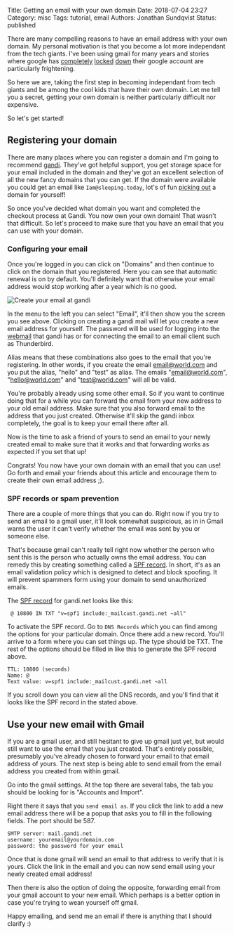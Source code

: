 Title: Getting an email with your own domain
Date: 2018-07-04 23:27
Category: misc
Tags: tutorial, email
Authors: Jonathan Sundqvist
Status: published

There are many compelling reasons to have an email address with your own domain. My personal motivation is that you become a lot more independant from the tech giants. I've been using gmail for many years and stories  where google has [completely](goog1) [locked](goog2) [down](goog3) their google account are particularly frightening.

So here we are, taking the first step in becoming independant from tech giants and be among the cool kids that have their own domain. Let me tell you a secret, getting your own domain is neither particularly difficult nor expensive.

So let's get started!

## Registering your domain

There are many places where you can register a domain and I'm going to recommend [gandi](gandi). They've got helpful support, you get storage space for your email included in the domain and they've got an excellent selection of all the new fancy domains that you can get. If the domain were available you could get an email like `Iam@sleeping.today`, lot's of fun [picking out](gandi_search) a domain for yourself!

So once you've decided what domain you want and completed the checkout process at Gandi. You now own your own domain! That wasn't that difficult. So let's proceed to make sure that you have an email that you can use with your domain.

### Configuring your email

Once you're logged in you can click on "Domains" and then continue to click on the domain that you registered. Here you can see that automatic renewal is on by default. You'll definitely want that otherwise your email address would stop working after a year which is no good.

![Create your email at gandi]({filename}/images/your-own-email/create-email-address.png)

In the menu to the left you can select "Email", it'll then show you the screen you see above. Clicking on creating a gandi mail will let you create a new email address for yourself. The password will be used for logging into the [webmail](gandimail) that gandi has or for connecting the email to an email client such as Thunderbird.

Alias means that these combinations also goes to the email that you're registering. In other words, if you create the email email@world.com and you put the alias, "hello" and "test" as alias. The emails "email@world.com", "hello@world.com" and "test@world.com" will all be valid.

You're probably already using some other email. So if you want to continue doing that for a while you can forward the email from your new address to your old email address. Make sure that you also forward email to the address that you just created. Otherwise it'll skip the gandi inbox completely, the goal is to keep your email there after all.

Now is the time to ask a friend of yours to send an email to your newly created email to make sure that it works and that forwarding works as expected if you set that up!

Congrats! You now have your own domain with an email that you can use! Go forth and email your friends about this article and encourage them to create their own email address ;).

### SPF records or spam prevention

There are a couple of more things that you can do. Right now if you try to send an email to a gmail user, it'll look somewhat suspicious, as in in Gmail warns the user it can't verify whether the email was sent by you or someone else.

That's because gmail can't really tell right now whether the person who sent this is the person who actually owns the email address. You can remedy this by creating something called a [SPF record](spfwiki). In short, it's as an email validation policy which is designed to detect and block spoofing. It will prevent spammers form using your domain to send unauthorized emails.

The [SPF record](spfgandi) for gandi.net looks like this:

```
 @ 10800 IN TXT "v=spf1 include:_mailcust.gandi.net ~all"
```

To activate the SPF record. Go to `DNS Records` which you can find among the options for your particular domain. Once there add a new record. You'll arrive to a form where you can set things up. The type should be TXT. The rest of the options should be filled in like this to generate the SPF record above.

```
TTL: 10800 (seconds)
Name: @
Text value: v=spf1 include:_mailcust.gandi.net ~all
```

If you scroll down you can view all the DNS records, and you'll find that it looks like the SPF record in the stated above.


## Use your new email with Gmail

If you are a gmail user, and still hesitant to give up gmail just yet, but would still want to use the email that you just created. That's entirely possible, presumably you've already chosen to forward your email to that email address of yours. The next step is being able to send email from the email address you created from within gmail.

Go into the gmail settings. At the top there are several tabs, the tab you should be looking for is "Accounts and Import".

Right there it says that you `send email as`. If you click the link to add a new email address there will be a popup that asks you to fill in the following fields. The port should be 587.

```
SMTP server: mail.gandi.net
username: youremail@yourdomain.com
password: the password for your email
```

Once that is done gmail will send an email to that address to verify that it is yours. Click the link in the email and you can now send email using your newly created email address!

Then there is also the option of doing the opposite, forwarding email from your gmail account to your new email. Which perhaps is a better option in case you're trying to wean yourself off gmail.

Happy emailing, and send me an email if there is anything that I should clarify :)

[goog1]: https://twitter.com/search?q=google%2Baccount%2Bdisabled&src=typd
[goog2]: https://news.ycombinator.com/item?id=4013799
[goog3]: https://shkspr.mobi/blog/2015/11/the-day-google-deleted-me/
[gandi]: https://www.gandi.net
[gandi_search]: https://shop.gandi.net/en/domain/suggest
[gandimail]: https://webmail.gandi.net/
[spfwiki]: https://en.wikipedia.org/wiki/Sender_Policy_Framework
[spfgandi]: https://wiki.gandi.net/en/dns/zone/spf-record
